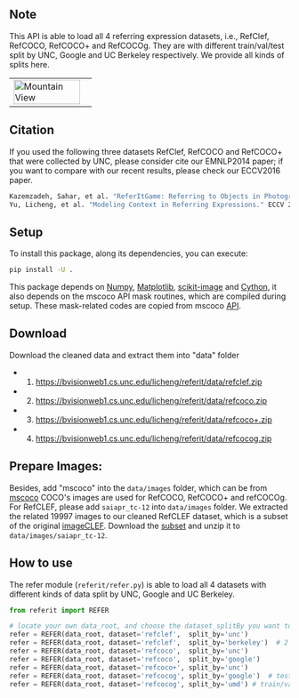 ## Note
This API is able to load all 4 referring expression datasets, i.e., RefClef, RefCOCO, RefCOCO+ and RefCOCOg. 
They are with different train/val/test split by UNC, Google and UC Berkeley respectively. We provide all kinds of splits here.
<table width="100%">
<tr>
<td><img src="http://bvisionweb1.cs.unc.edu/licheng/referit/refer_example.jpg", alt="Mountain View" width="95%"></td>
</tr>
</table>

## Citation
If you used the following three datasets RefClef, RefCOCO and RefCOCO+ that were collected by UNC, please consider cite our EMNLP2014 paper; if you want to compare with our recent results, please check our ECCV2016 paper.
```bash
Kazemzadeh, Sahar, et al. "ReferItGame: Referring to Objects in Photographs of Natural Scenes." EMNLP 2014.
Yu, Licheng, et al. "Modeling Context in Referring Expressions." ECCV 2016.
```

## Setup
To install this package, along its dependencies, you can execute:
```bash
pip install -U .
```
This package depends on [Numpy](http://www.numpy.org/), [Matplotlib](https://matplotlib.org/), [scikit-image](http://scikit-image.org/) and [Cython](http://cython.org/), it also depends on the mscoco API mask routines, which are compiled during setup. These mask-related codes are copied from mscoco [API](https://github.com/pdollar/coco).

## Download
Download the cleaned data and extract them into "data" folder
- 1) https://bvisionweb1.cs.unc.edu/licheng/referit/data/refclef.zip
- 2) https://bvisionweb1.cs.unc.edu/licheng/referit/data/refcoco.zip
- 3) https://bvisionweb1.cs.unc.edu/licheng/referit/data/refcoco+.zip 
- 4) https://bvisionweb1.cs.unc.edu/licheng/referit/data/refcocog.zip 

## Prepare Images:
Besides, add "mscoco" into the ``data/images`` folder, which can be from [mscoco](http://mscoco.org/dataset/#overview)
COCO's images are used for RefCOCO, RefCOCO+ and refCOCOg.
For RefCLEF, please add ``saiapr_tc-12`` into ``data/images`` folder. We extracted the related 19997 images to our cleaned RefCLEF dataset, which is a subset of the original [imageCLEF](http://imageclef.org/SIAPRdata). Download the [subset](https://bvisionweb1.cs.unc.edu/licheng/referit/data/images/saiapr_tc-12.zip) and unzip it to ``data/images/saiapr_tc-12``.

## How to use
The refer module (``referit/refer.py``) is able to load all 4 datasets with different kinds of data split by UNC, Google and UC Berkeley.
```python
from referit import REFER

# locate your own data_root, and choose the dataset_splitBy you want to use
refer = REFER(data_root, dataset='refclef',  split_by='unc')
refer = REFER(data_root, dataset='refclef',  split_by='berkeley')  # 2 training and 1 testing images missed
refer = REFER(data_root, dataset='refcoco',  split_by='unc')
refer = REFER(data_root, dataset='refcoco',  split_by='google')
refer = REFER(data_root, dataset='refcoco+', split_by='unc')
refer = REFER(data_root, dataset='refcocog', split_by='google')  # testing data haven't been released yet
refer = REFER(data_root, dataset='refcocog', split_by='umd') # train/val/test split provided by UMD (recommended)
```


<!-- refs(dataset).p contains list of refs, where each ref is
{ref_id, ann_id, category_id, file_name, image_id, sent_ids, sentences}
ignore filename

Each sentences is a list of sent
{arw, sent, sent_id, tokens}
 -->
